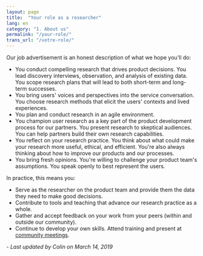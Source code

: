 ```yaml
---
layout: page
title:  "Your role as a researcher"
lang: en
category: "1. About us"
permalink: "/your-role/"
trans_url: "/votre-role/"
---
```


Our job advertisement is an honest description of what we hope you'll do:

*   You conduct compelling research that drives product decisions. You lead discovery interviews, observation, and analysis of existing data. You scope research plans that will lead to both short-term and long-term successes.
*   You bring users' voices and perspectives into the service conversation. You choose research methods that elicit the users' contexts and lived experiences.
*   You plan and conduct research in an agile environment.
*   You champion user research as a key part of the product development process for our partners. You present research to skeptical audiences. You can help partners build their own research capabilities.
*   You reflect on your research practice. You think about what could make your research more useful, ethical, and efficient. You're also always thinking about how to improve our products and our processes.
*   You bring fresh opinions. You're willing to challenge your product team's assumptions. You speak openly to best represent the users.

In practice, this means you:

* Serve as the researcher on the product team and provide them the data they need to make good decisions.
* Contribute to tools and teaching that advance our research practice as a whole.
* Gather and accept feedback on your work from your peers (within and outside our community).
* Continue to develop your own skills. Attend training and present at [community meetings]({{site.baseurl}}/team-meetings).

_- Last updated by Colin on March 14, 2019_
